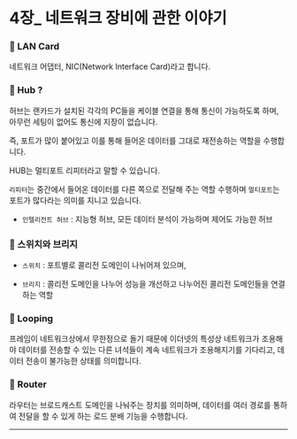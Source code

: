 # 4장_ 네트워크 장비에 관한 이야기

### 🔎 LAN Card

네트워크 어댑터, NIC(Network Interface Card)라고 합니다.

### 🔎 Hub ?

허브는 랜카드가 설치된 각각의 PC들을 케이블 연결을 통해 통신이 가능하도록 하며, 아무런 세팅이 없어도 통신에 지장이 없습니다.

즉, 포트가 많이 붙어있고 이를 통해 들어온 데이터를 그대로 재전송하는 역할을 수행합니다. 

HUB는 멀티포트 리피터라고 말할 수 있습니다.

`리피터`는 중간에서 들어온 데이터를 다른 쪽으로 전달해 주는 역할 수행하며 `멀티포트`는 포트가 많다라는 의미를 지니고 있습니다.

- `인텔리전트 허브` : 지능형 허브, 모든 데이터 분석이 가능하며 제어도 가능한 허브


### 🔎 스위치와 브리지

- `스위치` : 포트별로 콜리전 도메인이 나뉘어져 있으며, 

- `브리지` : 콜리전 도메인을 나누어 성능을 개선하고 나누어진 콜리전 도메인들을 연결하는 역할

### 🔎 Looping

프레임이 네트워크상에서 무한정으로 돌기 때문에 이더넷의 특성상 네트워크가 조용해야 데이터를 전송할 수 있는 다른 녀석들이 계속 네트워크가 조용해지기를 기다리고, 데이터 전송이 불가능한 상태를 의미합니다.

### 🔎 Router
라우터는 브로드캐스트 도메인을 나눠주는 장치를 의미하며, 데이터를 여러 경로를 통하여 전달을 할 수 있게 하는 로드 분배 기능을 수행합니다.

---